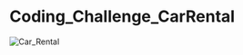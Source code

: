 # Coding_Challenge_CarRental
![Car_Rental](https://github.com/AnanthashayanS/Coding_Challenge_CarRental/assets/93333899/3e6b77d8-8cb5-4790-89f1-e7f35f658b58)
